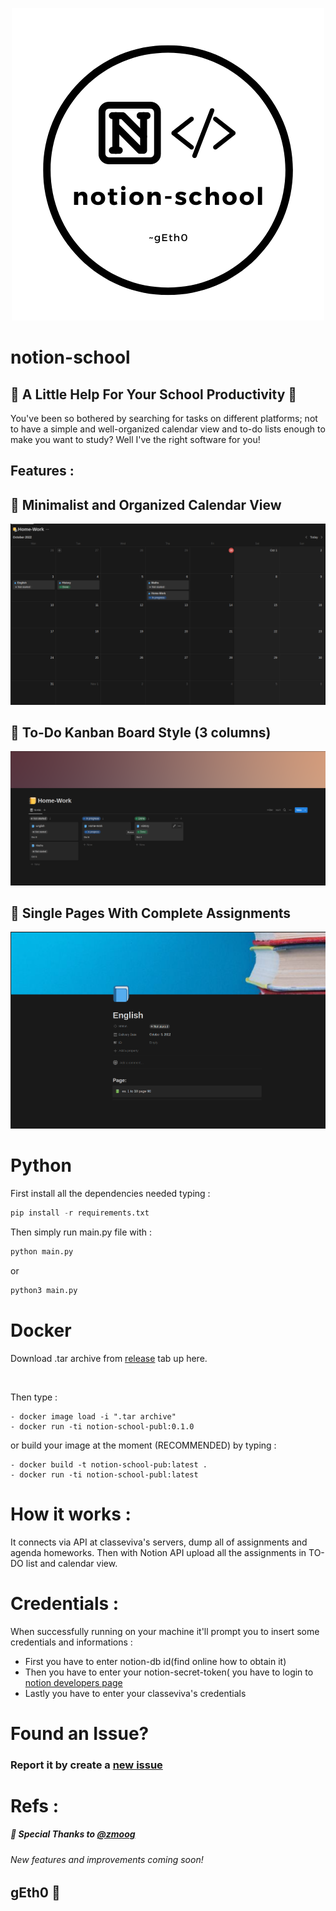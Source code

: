 <p align="center">
  <img width="500" height="500" src="./images/notion-school-logo.png">
</p>

# notion-school

## 📘 A Little Help For Your School Productivity 📘

You've been so bothered by searching for tasks on different platforms; not to have a simple and well-organized calendar view and to-do lists enough to make you want to study? Well I've the right software for you!
<br>
## Features :

<p align="center">
    <h2>📍 Minimalist and Organized Calendar View</h2>
  <img  src="./images/calendar.png">
</p>

<p align="center">
    <h2>📍 To-Do Kanban Board Style (3 columns)</h2>
  <img  src="./images/board.png">
</p>

<p align="center">
    <h2>📍 Single Pages With Complete Assignments</h2>
  <img  src="./images/page.png">
</p>

# Python
First install all the dependencies needed typing : 
```python
pip install -r requirements.txt
```
Then simply run main.py file with :
```python
python main.py
``` 
or 
```python
python3 main.py
``` 
# Docker
Download .tar archive from [release](https://github.com/gEth0/notion-school/releases) tab up here.

<br>

Then type :
```docker
- docker image load -i ".tar archive"
- docker run -ti notion-school-publ:0.1.0
```
or build your image at the moment (RECOMMENDED) by typing :
```docker
- docker build -t notion-school-pub:latest .
- docker run -ti notion-school-publ:latest
```
# How it works :
It connects via API at classeviva's servers, dump all of assignments and agenda homeworks.
Then with Notion API upload all the assignments in TO-DO list and calendar view.
# Credentials : 
When successfully running on your machine it'll prompt you to insert some credentials and informations : 
- First you have to enter notion-db id(find online how to obtain it)
- Then you have to enter your notion-secret-token( you have to login to [notion developers page](https://developers.notion.com/)
- Lastly you have to enter your classeviva's credentials
# Found an Issue?
### Report it by create a [new issue](https://github.com/gEth0/notion-school/issues/new)

# Refs :
 ##### 🙌 Special Thanks to [@zmoog](https://github.com/zmoog)
###### New features and improvements coming soon!
## gEth0 💯 
